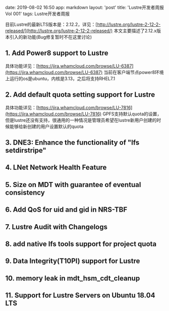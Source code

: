 date: 2019-08-02 16:50
app: markdown
layout: 'post'
title: 'Lustre开发者周报Vol 001'
tags: Lustre开发者周报

目前Lustre的最新LTS版本是：2.12.2，详见：[http://lustre.org/lustre-2-12-2-released/](http://lustre.org/lustre-2-12-2-released/)
本文主要描述了2.12.x版本引入的新功能(Bug修复暂时不在这里讨论)

## 1. Add Power8 support to Lustre
具体功能详见：[https://jira.whamcloud.com/browse/LU-6387](https://jira.whamcloud.com/browse/LU-6387)
当前在客户端节点power8环境上运行的os是ubuntu，内核是3.13，之后将支持RHEL7.1
## 2. Add default quota setting support for Lustre
具体功能详见：[https://jira.whamcloud.com/browse/LU-7816](https://jira.whamcloud.com/browse/LU-7816)
GPFS支持默认quota的设置，但是lustre还没有支持，很通用的一种情况是管理员希望在lustre新用户创建的时候能够给新创建的用户设置默认的quota
## 3. DNE3: Enhance the functionality of "lfs setdirstripe"

## 4. LNet Network Health Feature

## 5. Size on MDT with guarantee of eventual consistency

## 6. Add QoS for uid and gid in NRS-TBF

## 7. Lustre Audit with Changelogs

## 8. add native lfs tools support for project quota

## 9. Data Integrity(T10PI) support for Lustre

## 10. memory leak in mdt_hsm_cdt_cleanup

## 11. Support for Lustre Servers on Ubuntu 18.04 LTS







